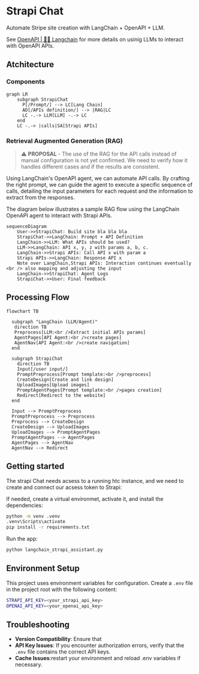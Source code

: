# Strapi Chat

Automate Stripe site creation with LangChain + OpenAPI + LLM.

See [OpenAPI | 🦜️🔗 Langchain](https://python.langchain.com/docs/integrations/toolkits/openapi) for more details on usinig LLMs to interact with OpenAPI APIs.

## Atchitecture

### Components

```mermaid
graph LR
    subgraph StrapiChat
      P[/Prompt/] --> LC[Lang Chain]
      AD[/APIs definition/] --> |RAG|LC
      LC -.-> LLM[LLM] -.-> LC
    end
    LC -.-> |calls|SA[Strapi APIs]
```

### Retrieval Augmented Generation (RAG)

> ⚠️ **PROPOSAL** - The use of the RAG for the API calls instead of manual configuration is 
> not yet confirmed. We need to verify how it handles different cases and if the results are consistent.

Using LangChain's OpenAPI agent, we can automate API calls. By crafting the right prompt,
we can guide the agent to execute a specific sequence of calls, detailing the input parameters
for each request and the information to extract from the responses.

The diagram below illustrates a sample RAG flow using the LangChain OpenAPI agent to interact with Strapi APIs.

```mermaid
sequenceDiagram
    User->>StrapiChat: Build site bla bla bla
    StrapiChat->>LangChain: Prompt + API Definition
    LangChain->>LLM: What APIs should be used?
    LLM->>LangChain: API x, y, z with params a, b, c.
    LangChain->>Strapi APIs: Call API x with param a
    Strapi APIs->>LangChain: Response API x
    Note over LangChain,Strapi APIs: Interaction continues eventually <br /> also mapping and adjusting the input
    LangChain->>StrapiChat: Agent Logs
    StrapiChat->>User: Final feedback
```

## Processing Flow

```mermaid
flowchart TB
  
  subgraph "LangChain (LLM/Agent)"
   direction TB
   Preprocess[LLM:<br />Extract initial APIs params]
   AgentPages[API Agent:<br />create pages]
   AgentNav[API Agent:<br />create navigation]
  end

  subgraph StrapiChat
    direction TB
    Input[/user input/]
    PromptPreprocess[Prompt template:<br />preprocess]
    CreateDesign[Create and link design]
    UploadImages[Upload images]
    PromptAgentPages[Prompt template:<br />pages creation]
    Redirect[Redirect to the website]
  end

  Input --> PromptPreprocess
  PromptPreprocess --> Preprocess
  Preprocess --> CreateDesign
  CreateDesign --> UploadImages
  UploadImages --> PromptAgentPages
  PromptAgentPages --> AgentPages
  AgentPages --> AgentNav
  AgentNav --> Redirect
```

## Getting started

The strapi Chat needs acsess to a running htc instance, and we need to create and connect our acsess token to Strapi:

If needed, create a virtual environmet, activate it, and install the dependencies:

```bash
python -m venv .venv
.venv\Scripts\activate
pip install -r requirements.txt
```

Run the app:

```bash
python langchain_strapi_assistant.py
```


## Environment Setup

This project uses environment variables for configuration. Create a `.env` file in the project root with the following content:

```bash
STRAPI_API_KEY=<your_strapi_api_key>
OPENAI_API_KEY=<your_openai_api_key>
```

## Troubleshooting

- **Version Compatibility**: Ensure that 
- **API Key Issues**: If you encounter authorization errors, verify that the `.env` file contains the correct API keys.
- **Cache Issues**:restart your environment and reload .env variables if necessary.